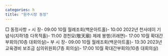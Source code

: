 ```yaml
---
categories: h
title: "원주시장 동정"
---
```

□ 동정사항 ◦ 시 장- 09:00 10월 월례조회(백운아트홀)- 10:00 2022년 천사데이 기념식(지하1층 다목적홀)- 11:00 경천묘(敬天廟) 제례 봉행(귀래면)- 17:00 10월 확대간부회의(10층 대회의실)◦ 부 시 장- 09:00 10월 월례조회(백운아트홀)- 13:30 2023년 교육경비 보조금 심의위원회(7층 회의실)- 17:00 10월 확대간부회의(10층 대회의실)